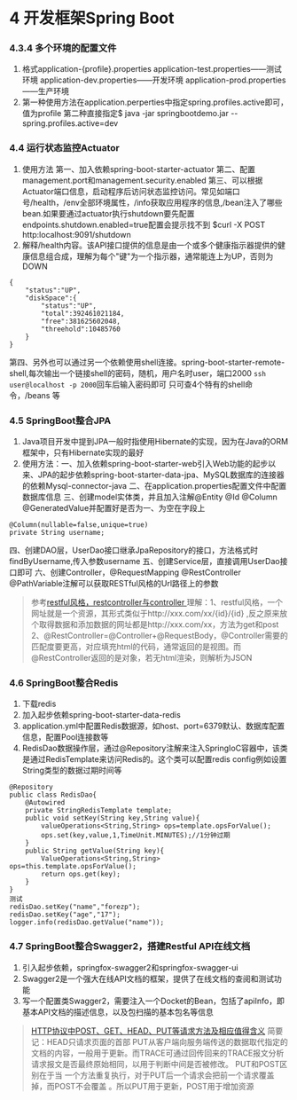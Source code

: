 # 4 开发框架Spring Boot

### 4.3.4 多个环境的配置文件
1. 格式application-{profile}.properties
application-test.properties——测试环境
application-dev.properties——开发环境
application-prod.properties——生产环境
2. 第一种使用方法在application.perperties中指定spring.profiles.active即可，值为profile
第二种直接指定$ java -jar springbootdemo.jar -- spring.profiles.active=dev

### 4.4 运行状态监控Actuator
1. 使用方法
第一、加入依赖spring-boot-starter-actuator
第二、配置management.port和management.security.enabled
第三、可以根据Actuator端口信息，启动程序后访问状态监控访问。常见如端口号/health，/env全部环境属性，/info获取应用程序的信息,/bean注入了哪些bean.如果要通过actuator执行shutdown要先配置endpoints.shutdown.enabled=true配置会提示找不到
$curl -X POST http:localhost:9091/shutdown
2. 解释/health内容。该API接口提供的信息是由一个或多个健康指示器提供的健康信息组合成，理解为每个"键"为一个指示器，通常能连上为UP，否则为DOWN
```
{
	"status":"UP",
	"diskSpace":{
		"status":"UP",
		"total":392461021184,
		"free":381625602048,
		"threehold":10485760
	}
}
```
第四、另外也可以通过另一个依赖使用shell连接。spring-boot-starter-remote-shell,每次输出一个链接shell的密码，随机，用户名时user，端口2000
`ssh user@localhost -p 2000`回车后输入密码即可
只可查4个特有的shell命令，/beans 等

### 4.5 SpringBoot整合JPA

1. Java项目开发中提到JPA一般时指使用Hibernate的实现，因为在Java的ORM框架中，只有Hibernate实现的最好
2. 使用方法：一、加入依赖spring-boot-starter-web引入Web功能的起步以来、JPA的起步依赖spring-boot-starter-data-jpa、MySQL数据库的连接器的依赖Mysql-connector-java
二、在application.properties配置文件中配置数据库信息
三、创建model实体类，并且加入注解@Entity @Id @Column @GeneratedValue并配置好是否为一、为空在字段上
```
@Column(nullable=false,unique=true)
private String username;
```
四、创建DAO层，UserDao接口继承JpaRepository的接口，方法格式时findByUsername,传入参数username
五、创建Service层，直接调用UserDao接口即可
六、创建Controller，@RequestMapping @RestController @PathVariable注解可以获取RESTful风格的Url路径上的参数
>参考[restful风格，restcontroller与controller ](https://www.cnblogs.com/softidea/p/5884772.html)
>理解：1、restful风格，一个网址就是一个资源，其形式类似于http://xxx.com/xx/{id}/{id} ,反之原来放个取得数据和添加数据的网址都是http://xxx.com/xx，方法为get和post
>2、@RestController=@Controller+@RequestBody，@Controller需要的匹配度要更高，对应填充html的代码，通常返回的是视图。而@RestController返回的是对象，若无html渲染，则解析为JSON

### 4.6 SpringBoot整合Redis

1. 下载redis
2. 加入起步依赖spring-boot-starter-data-redis
3. application.yml中配置Redis数据源，如host、port=6379默认、数据库配置信息，配置Pool连接数等
4. RedisDao数据操作层，通过@Repository注解来注入SpringIoC容器中，该类是通过RedisTemplate来访问Redis的。这个类可以配置redis config例如设置String类型的数据过期时间等
```
@Repository
public class RedisDao{
	@Autowired
	private StringRedisTemplate template;
	public void setKey(String key,String value){
		valueOperations<String,String> ops=template.opsForValue();
		ops.set(key,value,1,TimeUnit.MINUTES);//1分钟过期
	}
	public String getValue(String key){
		ValueOperations<String,String> ops=this.template.opsForValue();
		return ops.get(key);
	}
}
测试
redisDao.setKey("name","forezp");
redisDao.setKey("age","17");
logger.info(redisDao.getValue("name"));
```

### 4.7 SpringBoot整合Swagger2，搭建Restful API在线文档
1. 引入起步依赖，springfox-swagger2和springfox-swagger-ui
2. Swagger2是一个强大在线API文档的框架，提供了在线文档的查阅和测试功能
3. 写一个配置类Swagger2，需要注入一个Docket的Bean，包括了apiInfo，即基本API文档的描述信息，以及包扫描的基本包名等信息

>[HTTP协议中POST、GET、HEAD、PUT等请求方法及相应值得含义](https://blog.csdn.net/qq_36183935/article/details/80570062)
>简要记：HEAD只请求页面的首部
>PUT从客户端向服务端传送的数据取代指定的文档的内容，一般用于更新。而TRACE可通过回传回来的TRACE报文分析请求报文是否最终原始相同，以用于判断中间是否被修改。
>PUT和POST区别在于当 一个方法重复执行，对于PUT后一个请求会把前一个请求覆盖掉，而POST不会覆盖 。所以PUT用于更新，POST用于增加资源

